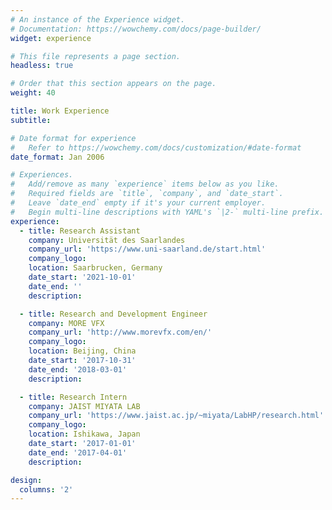 ```yaml
---
# An instance of the Experience widget.
# Documentation: https://wowchemy.com/docs/page-builder/
widget: experience

# This file represents a page section.
headless: true

# Order that this section appears on the page.
weight: 40

title: Work Experience
subtitle:

# Date format for experience
#   Refer to https://wowchemy.com/docs/customization/#date-format
date_format: Jan 2006

# Experiences.
#   Add/remove as many `experience` items below as you like.
#   Required fields are `title`, `company`, and `date_start`.
#   Leave `date_end` empty if it's your current employer.
#   Begin multi-line descriptions with YAML's `|2-` multi-line prefix.
experience:
  - title: Research Assistant
    company: Universität des Saarlandes
    company_url: 'https://www.uni-saarland.de/start.html'
    company_logo: 
    location: Saarbrucken, Germany
    date_start: '2021-10-01'
    date_end: ''
    description:

  - title: Research and Development Engineer
    company: MORE VFX
    company_url: 'http://www.morevfx.com/en/'
    company_logo: 
    location: Beijing, China
    date_start: '2017-10-31'
    date_end: '2018-03-01'
    description: 

  - title: Research Intern
    company: JAIST MIYATA LAB
    company_url: 'https://www.jaist.ac.jp/~miyata/LabHP/research.html'
    company_logo: 
    location: Ishikawa, Japan
    date_start: '2017-01-01'
    date_end: '2017-04-01'
    description: 

design:
  columns: '2'
---
```

